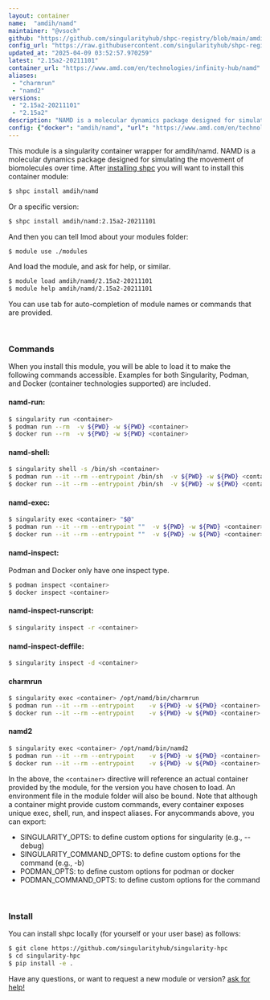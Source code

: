 ```yaml
---
layout: container
name:  "amdih/namd"
maintainer: "@vsoch"
github: "https://github.com/singularityhub/shpc-registry/blob/main/amdih/namd/container.yaml"
config_url: "https://raw.githubusercontent.com/singularityhub/shpc-registry/main/amdih/namd/container.yaml"
updated_at: "2025-04-09 03:52:57.970259"
latest: "2.15a2-20211101"
container_url: "https://www.amd.com/en/technologies/infinity-hub/namd"
aliases:
 - "charmrun"
 - "namd2"
versions:
 - "2.15a2-20211101"
 - "2.15a2"
description: "NAMD is a molecular dynamics package designed for simulating the movement of biomolecules over time."
config: {"docker": "amdih/namd", "url": "https://www.amd.com/en/technologies/infinity-hub/namd", "description": "NAMD is a molecular dynamics package designed for simulating the movement of biomolecules over time.", "maintainer": "@cristiandipietrantonio", "latest": {"2.15a2-20211101": "sha256:b85122abb64ed3db9ee2981eadb88ef6262eaa7f116cdadbe7f35df12be4f3c0"}, "tags": {"2.15a2-20211101": "sha256:b85122abb64ed3db9ee2981eadb88ef6262eaa7f116cdadbe7f35df12be4f3c0", "2.15a2": "sha256:f516c3a214bdcbabbf8d0302872ecf4f9904a3a99415f2ee597c1a02721366d6"}, "aliases": [{"name": "charmrun", "command": "/opt/namd/bin/charmrun"}, {"name": "namd2", "command": "/opt/namd/bin/namd2"}]}
---
```


This module is a singularity container wrapper for amdih/namd.
NAMD is a molecular dynamics package designed for simulating the movement of biomolecules over time.
After [installing shpc](#install) you will want to install this container module:


```bash
$ shpc install amdih/namd
```

Or a specific version:

```bash
$ shpc install amdih/namd:2.15a2-20211101
```

And then you can tell lmod about your modules folder:

```bash
$ module use ./modules
```

And load the module, and ask for help, or similar.

```bash
$ module load amdih/namd/2.15a2-20211101
$ module help amdih/namd/2.15a2-20211101
```

You can use tab for auto-completion of module names or commands that are provided.

<br>

### Commands

When you install this module, you will be able to load it to make the following commands accessible.
Examples for both Singularity, Podman, and Docker (container technologies supported) are included.

#### namd-run:

```bash
$ singularity run <container>
$ podman run --rm  -v ${PWD} -w ${PWD} <container>
$ docker run --rm  -v ${PWD} -w ${PWD} <container>
```

#### namd-shell:

```bash
$ singularity shell -s /bin/sh <container>
$ podman run --it --rm --entrypoint /bin/sh  -v ${PWD} -w ${PWD} <container>
$ docker run --it --rm --entrypoint /bin/sh  -v ${PWD} -w ${PWD} <container>
```

#### namd-exec:

```bash
$ singularity exec <container> "$@"
$ podman run --it --rm --entrypoint ""  -v ${PWD} -w ${PWD} <container> "$@"
$ docker run --it --rm --entrypoint ""  -v ${PWD} -w ${PWD} <container> "$@"
```

#### namd-inspect:

Podman and Docker only have one inspect type.

```bash
$ podman inspect <container>
$ docker inspect <container>
```

#### namd-inspect-runscript:

```bash
$ singularity inspect -r <container>
```

#### namd-inspect-deffile:

```bash
$ singularity inspect -d <container>
```


#### charmrun

```bash
$ singularity exec <container> /opt/namd/bin/charmrun
$ podman run --it --rm --entrypoint    -v ${PWD} -w ${PWD} <container> -c " $@"
$ docker run --it --rm --entrypoint    -v ${PWD} -w ${PWD} <container> -c " $@"
```


#### namd2

```bash
$ singularity exec <container> /opt/namd/bin/namd2
$ podman run --it --rm --entrypoint    -v ${PWD} -w ${PWD} <container> -c " $@"
$ docker run --it --rm --entrypoint    -v ${PWD} -w ${PWD} <container> -c " $@"
```



In the above, the `<container>` directive will reference an actual container provided
by the module, for the version you have chosen to load. An environment file in the
module folder will also be bound. Note that although a container
might provide custom commands, every container exposes unique exec, shell, run, and
inspect aliases. For anycommands above, you can export:

 - SINGULARITY_OPTS: to define custom options for singularity (e.g., --debug)
 - SINGULARITY_COMMAND_OPTS: to define custom options for the command (e.g., -b)
 - PODMAN_OPTS: to define custom options for podman or docker
 - PODMAN_COMMAND_OPTS: to define custom options for the command

<br>

### Install

You can install shpc locally (for yourself or your user base) as follows:

```bash
$ git clone https://github.com/singularityhub/singularity-hpc
$ cd singularity-hpc
$ pip install -e .
```

Have any questions, or want to request a new module or version? [ask for help!](https://github.com/singularityhub/singularity-hpc/issues)